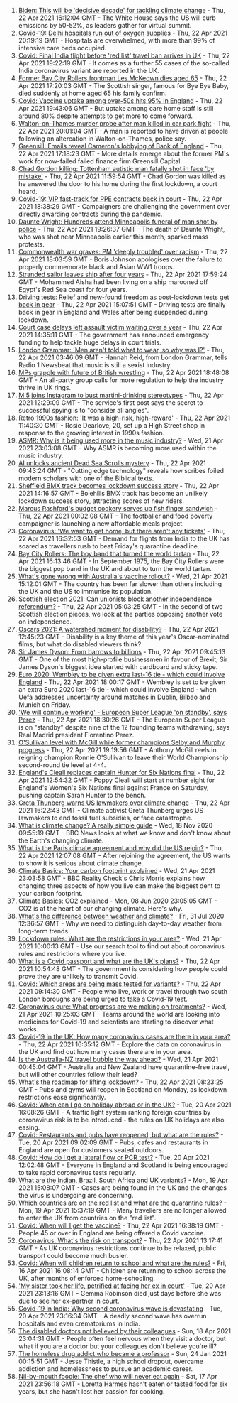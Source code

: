1. [Biden: This will be 'decisive decade' for tackling climate change](https://www.bbc.co.uk/news/science-environment-56837927) - Thu, 22 Apr 2021 16:12:04 GMT - The White House says the US will curb emissions by 50-52%, as leaders gather for virtual summit.
2. [Covid-19: Delhi hospitals run out of oxygen supplies](https://www.bbc.co.uk/news/world-asia-india-56851265) - Thu, 22 Apr 2021 20:19:19 GMT - Hospitals are overwhelmed, with more than 99% of intensive care beds occupied.
3. [Covid: Final India flight before 'red list' travel ban arrives in UK](https://www.bbc.co.uk/news/uk-56848006) - Thu, 22 Apr 2021 19:22:19 GMT - It comes as a further 55 cases of the so-called India coronavirus variant are reported in the UK.
4. [Former Bay City Rollers frontman Les McKeown dies aged 65](https://www.bbc.co.uk/news/entertainment-arts-56848233) - Thu, 22 Apr 2021 17:20:03 GMT - The Scottish singer, famous for Bye Bye Baby, died suddenly at home aged 65 his family confirm.
5. [Covid: Vaccine uptake among over-50s hits 95% in England](https://www.bbc.co.uk/news/health-56849874) - Thu, 22 Apr 2021 19:43:06 GMT - But uptake among care home staff is still around 80% despite attempts to get more to come forward.
6. [Walton-on-Thames murder probe after man killed in car park fight](https://www.bbc.co.uk/news/uk-england-surrey-56846688) - Thu, 22 Apr 2021 20:01:04 GMT - A man is reported to have driven at people following an altercation in Walton-on-Thames, police say.
7. [Greensill: Emails reveal Cameron's lobbying of Bank of England](https://www.bbc.co.uk/news/uk-politics-56843359) - Thu, 22 Apr 2021 17:18:23 GMT - More details emerge about the former PM's work for now-failed failed finance firm Greensill Capital.
8. [Chad Gordon killing: Tottenham autistic man fatally shot in face 'by mistake'](https://www.bbc.co.uk/news/uk-england-london-56846998) - Thu, 22 Apr 2021 11:59:54 GMT - Chad Gordon was killed as he answered the door to his home during the first lockdown, a court heard.
9. [Covid-19: VIP fast-track for PPE contracts back in court](https://www.bbc.co.uk/news/uk-56851877) - Thu, 22 Apr 2021 18:38:29 GMT - Campaigners are challenging the government over directly awarding contracts during the pandemic.
10. [Daunte Wright: Hundreds attend Minneapolis funeral of man shot by police](https://www.bbc.co.uk/news/world-us-canada-56852438) - Thu, 22 Apr 2021 19:26:37 GMT - The death of Daunte Wright, who was shot near Minneapolis earlier this month, sparked mass protests.
11. [Commonwealth war graves: PM 'deeply troubled' over racism](https://www.bbc.co.uk/news/uk-56840131) - Thu, 22 Apr 2021 18:03:59 GMT - Boris Johnson apologises over the failure to properly commemorate black and Asian WW1 troops.
12. [Stranded sailor leaves ship after four years](https://www.bbc.co.uk/news/world-middle-east-56842506) - Thu, 22 Apr 2021 17:59:24 GMT - Mohammed Aisha had been living on a ship marooned off Egypt's Red Sea coast for four years.
13. [Driving tests: Relief and new-found freedom as post-lockdown tests get back in gear](https://www.bbc.co.uk/news/newsbeat-56847378) - Thu, 22 Apr 2021 15:07:51 GMT - Driving tests are finally back in gear in England and Wales after being suspended during lockdown.
14. [Court case delays left assault victim waiting over a year](https://www.bbc.co.uk/news/uk-56765175) - Thu, 22 Apr 2021 14:35:11 GMT - The government has announced emergency funding to help tackle huge delays in court trials.
15. [London Grammar: 'Men aren't told what to wear, so why was I?'](https://www.bbc.co.uk/news/newsbeat-56800957) - Thu, 22 Apr 2021 03:46:09 GMT - Hannah Reid, from London Grammar, tells Radio 1 Newsbeat that music is still a sexist industry.
16. [MPs grapple with future of British wrestling](https://www.bbc.co.uk/news/uk-politics-56851875) - Thu, 22 Apr 2021 18:48:08 GMT - An all-party group calls for more regulation to help the industry thrive in UK rings.
17. [MI5 joins Instagram to bust martini-drinking stereotypes](https://www.bbc.co.uk/news/uk-56840811) - Thu, 22 Apr 2021 12:29:09 GMT - The service's first post says the secret to successful spying is to "consider all angles".
18. [Retro 1990s fashion: 'It was a high-risk, high-reward'](https://www.bbc.co.uk/news/uk-england-norfolk-56847088) - Thu, 22 Apr 2021 11:40:30 GMT - Rosie Dearlove, 20, set up a High Street shop in response to the growing interest in 1990s fashion.
19. [ASMR: Why is it being used more in the music industry?](https://www.bbc.co.uk/news/entertainment-arts-56837707) - Wed, 21 Apr 2021 23:03:08 GMT - Why ASMR is becoming more used within the music industry.
20. [AI unlocks ancient Dead Sea Scrolls mystery](https://www.bbc.co.uk/news/world-middle-east-56842712) - Thu, 22 Apr 2021 09:43:24 GMT - "Cutting edge technology" reveals how scribes foiled modern scholars with one of the Biblical texts.
21. [Sheffield BMX track becomes lockdown success story](https://www.bbc.co.uk/news/uk-england-south-yorkshire-56814250) - Thu, 22 Apr 2021 14:16:57 GMT - Bolehills BMX track has become an unlikely lockdown success story, attracting scores of new riders.
22. [Marcus Rashford's budget cookery serves up fish finger sandwich](https://www.bbc.co.uk/news/education-56825700) - Thu, 22 Apr 2021 00:02:08 GMT - The footballer and food poverty campaigner is launching a new affordable meals project.
23. [Coronavirus: 'We want to get home, but there aren't any tickets'](https://www.bbc.co.uk/news/business-56846968) - Thu, 22 Apr 2021 16:32:53 GMT - Demand for flights from India to the UK has soared as travellers rush to beat Friday's quarantine deadline.
24. [Bay City Rollers: The boy band that turned the world tartan](https://www.bbc.co.uk/news/uk-scotland-56847111) - Thu, 22 Apr 2021 16:13:46 GMT - In September 1975, the Bay City Rollers were the biggest pop band in the UK and about to turn the world tartan.
25. [What's gone wrong with Australia's vaccine rollout?](https://www.bbc.co.uk/news/world-australia-56825920) - Wed, 21 Apr 2021 15:12:01 GMT - The country has been far slower than others including the UK and the US to immunise its population.
26. [Scottish election 2021: Can unionists block another independence referendum?](https://www.bbc.co.uk/news/uk-scotland-scotland-politics-56835961) - Thu, 22 Apr 2021 05:03:25 GMT - In the second of two Scottish election pieces, we look at the parties opposing another vote on independence.
27. [Oscars 2021: A watershed moment for disability?](https://www.bbc.co.uk/news/entertainment-arts-56825190) - Thu, 22 Apr 2021 12:45:23 GMT - Disability is a key theme of this year's Oscar-nominated films, but what do disabled viewers think?
28. [Sir James Dyson: From barrows to billions](https://www.bbc.co.uk/news/business-46149743) - Thu, 22 Apr 2021 09:45:13 GMT - One of the most high-profile businessmen in favour of Brexit, Sir James Dyson's biggest idea started with cardboard and sticky tape.
29. [Euro 2020: Wembley to be given extra last-16 tie - which could involve England](https://www.bbc.co.uk/sport/football/56852135) - Thu, 22 Apr 2021 18:00:17 GMT - Wembley is set to be given an extra Euro 2020 last-16 tie - which could involve England - when Uefa addresses uncertainty around matches in Dublin, Bilbao and Munich on Friday.
30. ['We will continue working' - European Super League 'on standby', says Perez](https://www.bbc.co.uk/sport/football/56842442) - Thu, 22 Apr 2021 18:30:26 GMT - The European Super League is on "standby" despite nine of the 12 founding teams withdrawing, says Real Madrid president Florentino Perez.
31. [O'Sullivan level with McGill while former champions Selby and Murphy progress](https://www.bbc.co.uk/sport/snooker/56838605) - Thu, 22 Apr 2021 19:19:56 GMT - Anthony McGill reels in reigning champion Ronnie O'Sullivan to leave their World Championship second-round tie level at 4-4.
32. [England's Cleall replaces captain Hunter for Six Nations final](https://www.bbc.co.uk/sport/rugby-union/56842952) - Thu, 22 Apr 2021 12:54:32 GMT - Poppy Cleall will start at number eight for England's Women's Six Nations final against France on Saturday, pushing captain Sarah Hunter to the bench.
33. [Greta Thunberg warns US lawmakers over climate change](https://www.bbc.co.uk/news/world-us-canada-56851915) - Thu, 22 Apr 2021 16:22:43 GMT - Climate activist Greta Thunberg urges US lawmakers to end fossil fuel subsidies, or face catastrophe.
34. [What is climate change? A really simple guide](https://www.bbc.co.uk/news/science-environment-24021772) - Wed, 18 Nov 2020 09:55:19 GMT - BBC News looks at what we know and don't know about the Earth's changing climate.
35. [What is the Paris climate agreement and why did the US rejoin?](https://www.bbc.co.uk/news/science-environment-35073297) - Thu, 22 Apr 2021 12:07:08 GMT - After rejoining the agreement, the US wants to show it is serious about climate change.
36. [Climate Basics: Your carbon footprint explained](https://www.bbc.co.uk/news/science-environment-56822950) - Wed, 21 Apr 2021 23:03:58 GMT - BBC Reality Check's Chris Morris explains how changing three aspects of how you live can make the biggest dent to your carbon footprint.
37. [Climate Basics: CO2 explained](https://www.bbc.co.uk/news/science-environment-52926683) - Mon, 08 Jun 2020 23:05:05 GMT - CO2 is at the heart of our changing climate. Here's why.
38. [What's the difference between weather and climate?](https://www.bbc.co.uk/news/science-environment-53608338) - Fri, 31 Jul 2020 12:36:57 GMT - Why we need to distinguish day-to-day weather from long-term trends.
39. [Lockdown rules: What are the restrictions in your area?](https://www.bbc.co.uk/news/uk-54373904) - Wed, 21 Apr 2021 10:00:13 GMT - Use our search tool to find out about coronavirus rules and restrictions where you live.
40. [What is a Covid passport and what are the UK's plans?](https://www.bbc.co.uk/news/explainers-55718553) - Thu, 22 Apr 2021 10:54:48 GMT - The government is considering how people could prove they are unlikely to transmit Covid.
41. [Covid: Which areas are being mass tested for variants?](https://www.bbc.co.uk/news/explainers-54872039) - Thu, 22 Apr 2021 09:14:30 GMT - People who live, work or travel through two south London boroughs are being urged to take a Covid-19 test.
42. [Coronavirus cure: What progress are we making on treatments?](https://www.bbc.co.uk/news/health-52354520) - Wed, 21 Apr 2021 10:25:03 GMT - Teams around the world are looking into medicines for Covid-19 and scientists are starting to discover what works.
43. [Covid-19 in the UK: How many coronavirus cases are there in your area?](https://www.bbc.co.uk/news/uk-51768274) - Thu, 22 Apr 2021 16:35:12 GMT - Explore the data on coronavirus in the UK and find out how many cases there are in your area.
44. [Is the Australia-NZ travel bubble the way ahead?](https://www.bbc.co.uk/news/business-56796943) - Wed, 21 Apr 2021 00:45:04 GMT - Australia and New Zealand have quarantine-free travel, but will other countries follow their lead?
45. [What's the roadmap for lifting lockdown?](https://www.bbc.co.uk/news/explainers-52530518) - Thu, 22 Apr 2021 08:23:25 GMT - Pubs and gyms will reopen in Scotland on Monday, as lockdown restrictions ease significantly.
46. [Covid: When can I go on holiday abroad or in the UK?](https://www.bbc.co.uk/news/explainers-52646738) - Tue, 20 Apr 2021 16:08:26 GMT - A traffic light system ranking foreign countries by coronavirus risk is to be introduced - the rules on UK holidays are also easing.
47. [Covid: Restaurants and pubs have reopened, but what are the rules?](https://www.bbc.co.uk/news/business-52977388) - Tue, 20 Apr 2021 09:02:09 GMT - Pubs, cafes and restaurants in England are open for customers seated outdoors.
48. [Covid: How do I get a lateral flow or PCR test?](https://www.bbc.co.uk/news/health-51943612) - Tue, 20 Apr 2021 12:02:48 GMT - Everyone in England and Scotland is being encouraged to take rapid coronavirus tests regularly.
49. [What are the Indian, Brazil, South Africa and UK variants?](https://www.bbc.co.uk/news/health-55659820) - Mon, 19 Apr 2021 15:08:07 GMT - Cases are being found in the UK and the changes the virus is undergoing are concerning.
50. [Which countries are on the red list and what are the quarantine rules?](https://www.bbc.co.uk/news/explainers-52544307) - Mon, 19 Apr 2021 15:37:19 GMT - Many travellers are no longer allowed to enter the UK from countries on the "red list".
51. [Covid: When will I get the vaccine?](https://www.bbc.co.uk/news/health-55045639) - Thu, 22 Apr 2021 16:38:19 GMT - People 45 or over in England are being offered a Covid vaccine.
52. [Coronavirus: What's the risk on transport?](https://www.bbc.co.uk/news/health-51736185) - Thu, 22 Apr 2021 13:17:41 GMT - As UK coronavirus restrictions continue to be relaxed, public transport could become much busier.
53. [Covid: When will children return to school and what are the rules?](https://www.bbc.co.uk/news/education-51643556) - Fri, 16 Apr 2021 16:08:14 GMT - Children are returning to school across the UK, after months of enforced home-schooling.
54. ['My sister took her life, petrified at facing her ex in court'](https://www.bbc.co.uk/news/uk-56539465) - Tue, 20 Apr 2021 23:13:16 GMT - Gemma Robinson died just days before she was due to see her ex-partner in court.
55. [Covid-19 in India: Why second coronavirus wave is devastating](https://www.bbc.co.uk/news/world-asia-india-56811315) - Tue, 20 Apr 2021 23:16:34 GMT - A deadly second wave has overrun hospitals and even crematoriums in India.
56. [The disabled doctors not believed by their colleagues](https://www.bbc.co.uk/news/disability-56244376) - Sun, 18 Apr 2021 23:04:31 GMT - People often feel nervous when they visit a doctor, but what if you are a doctor but your colleagues don't believe you're ill?
57. [The homeless drug addict who became a professor](https://www.bbc.co.uk/news/stories-55559382) - Sun, 24 Jan 2021 00:15:51 GMT - Jesse Thistle, a high school dropout, overcame addiction and homelessness to pursue an academic career.
58. [Nil-by-mouth foodie: The chef who will never eat again](https://www.bbc.co.uk/news/stories-56688582) - Sat, 17 Apr 2021 23:56:18 GMT - Loretta Harmes hasn't eaten or tasted food for six years, but she hasn't lost her passion for cooking.
